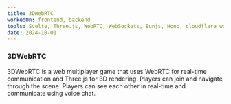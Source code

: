 ```yaml
---
title: 3DWebRTC
workedOn: frontend, backend
tools: Svelte, Three.js, WebRTC, WebSockets, Bunjs, Hono, cloudflare workers, postgreSQL, DrizzleORM
date: 2024-10-01
---
```


### 3DWebRTC

3DWebRTC is a web multiplayer game that uses WebRTC for real-time communication
and Three.js for 3D rendering. Players can join and navigate through the scene.
Players can see each other in real-time and communicate using voice chat.

